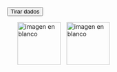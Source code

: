 
<!DOCTYPE html>
<html>
<head>
	<title></title>
<style type="text/css">

ul{
	margin: 0;
}
li{
	display: inline;
	margin-right: 10px;
}
img{
	width: 100px;
	height: 100px;
}

</style>

<script type="text/javascript">
/* numero aleatorio
var valor;
for(var i = 1; i<=30; ++i){
	valor = Math.floor(1 + Math.random() * 6);
	document.write(valor);
}
*/
// imagenes aleatorias

var imagenDado1;
var imagenDado2;
var imagenDado3;
var imagenDado4;

function iniciar(){
	var boton = document.getElementById("botonTirar");
	boton.addEventListener("click", tirarDados, false);
	imagenDado1 = document.getElementById("dado1");
	imagenDado2 = document.getElementById("dado2");
	imagenDado3 = document.getElementById("dado3");
	imagenDado4 = document.getElementById("dado4");
}

function tirarDados(){
	establecerImagen(imagenDado1);
	establecerImagen(imagenDado2);
	establecerImagen(imagenDado3);
	establecerImagen(imagenDado4);
}

function establecerImagen(imgDado){
	var valorDado = Math.floor(1 + Math.random() * 6);
	imgDado.setAttribute("src", "dado" + valorDado + ".jpg");
	imgDado.setAttribute("alt", "imagen de un dado con " + valorDado + " punto(s)");
}
window.addEventListener("load", iniciar, false);

</script>
</head>
<body>

<form action = "#">
	<input id="botonTirar" type="button" value="Tirar dados"  >
</form>


<ol>
	<li><img id="dado1" src="dado1.jpg" alt="imagen en blanco"></li>
	<li><img id="dado2" src="dado2.jpg" alt="imagen en blanco"></li>
	<!--<li><img id="dado3" src="dado3.jpg" alt="imagen en blanco"></li> -->
	<!--<li><img id="dado4" src="dado4.jpg" alt="imagen en blanco"></li> -->
</ol>
</ol>

</body>
</html>
